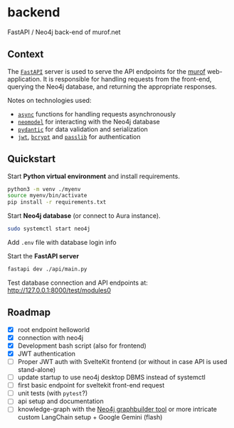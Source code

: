 # backend
FastAPI / Neo4j back-end of murof.net


## Context

The [`FastAPI`](https://fastapi.tiangolo.com/tutorial/first-steps/) server is used to serve the API endpoints for the [murof](murof.net) web-application. It is responsible for handling requests from the front-end, querying the Neo4j database, and returning the appropriate responses.

Notes on technologies used:
- [`async`](https://docs.python.org/3/library/asyncio.html) functions for handling requests asynchronously
- [`neomodel`](https://neomodel.readthedocs.io/en/latest/) for interacting with the Neo4j database
- [`pydantic`](https://docs.pydantic.dev/latest/) for data validation and serialization
- [`jwt`](https://jwt.io/), [`bcrypt`](https://github.com/pyca/bcrypt/) and [`passlib`](https://passlib.readthedocs.io/en/stable/) for authentication


## Quickstart

Start **Python virtual environment** and install requirements.

```bash
python3 -m venv ./myenv
source myenv/bin/activate
pip install -r requirements.txt
```

Start **Neo4j database** (or connect to Aura instance).

```bash
sudo systemctl start neo4j
```
Add `.env` file with database login info

Start the **FastAPI server**

```bash
fastapi dev ./api/main.py
```

Test database connection and API endpoints at: http://127.0.0.1:8000/test/modules0

## Roadmap
- [x] root endpoint helloworld
- [x] connection with neo4j
- [x] Development bash script (also for frontend)
- [x] JWT authentication
- [ ] Proper JWT auth with SvelteKit frontend (or without in case API is used stand-alone)
- [ ] update startup to use neo4j desktop DBMS instead of systemctl
- [ ] first basic endpoint for sveltekit front-end request
- [ ] unit tests (with `pytest`?)
- [ ] api setup and documentation
- [ ] knowledge-graph with the [Neo4j graphbuilder tool](https://llm-graph-builder.neo4jlabs.com/) or more intricate custom LangChain setup + Google Gemini (flash)
